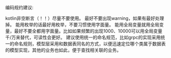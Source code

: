 编码规约建议:

kotlin非空断言（！！）尽量不要使用。
最好不要出现warning，如果有最好处理掉。
能用枚举的话最好用枚举，不要习惯使用字面量。
能用全局变量就用全局变量，最好不要全都用字面量。比如如果频繁的出现1000、10000可以用全局变量千/万来替代，可读性会更好。
建议使用统一的命名规范，比如grpc的实现采用统一的命名规则，模型层采用和数据表同名的方式，以便迅速定位哪个类属于数据表的模型实现，其他的业务也如此，便于查找相关联的业务。